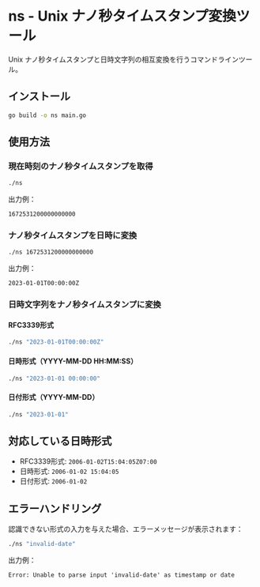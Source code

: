 # ns - Unix ナノ秒タイムスタンプ変換ツール

Unix ナノ秒タイムスタンプと日時文字列の相互変換を行うコマンドラインツール。

## インストール

```bash
go build -o ns main.go
```

## 使用方法

### 現在時刻のナノ秒タイムスタンプを取得

```bash
./ns
```

出力例：
```
1672531200000000000
```

### ナノ秒タイムスタンプを日時に変換

```bash
./ns 1672531200000000000
```

出力例：
```
2023-01-01T00:00:00Z
```

### 日時文字列をナノ秒タイムスタンプに変換

#### RFC3339形式
```bash
./ns "2023-01-01T00:00:00Z"
```

#### 日時形式（YYYY-MM-DD HH:MM:SS）
```bash
./ns "2023-01-01 00:00:00"
```

#### 日付形式（YYYY-MM-DD）
```bash
./ns "2023-01-01"
```

## 対応している日時形式

- RFC3339形式: `2006-01-02T15:04:05Z07:00`
- 日時形式: `2006-01-02 15:04:05`  
- 日付形式: `2006-01-02`

## エラーハンドリング

認識できない形式の入力を与えた場合、エラーメッセージが表示されます：

```bash
./ns "invalid-date"
```

出力例：
```
Error: Unable to parse input 'invalid-date' as timestamp or date
```